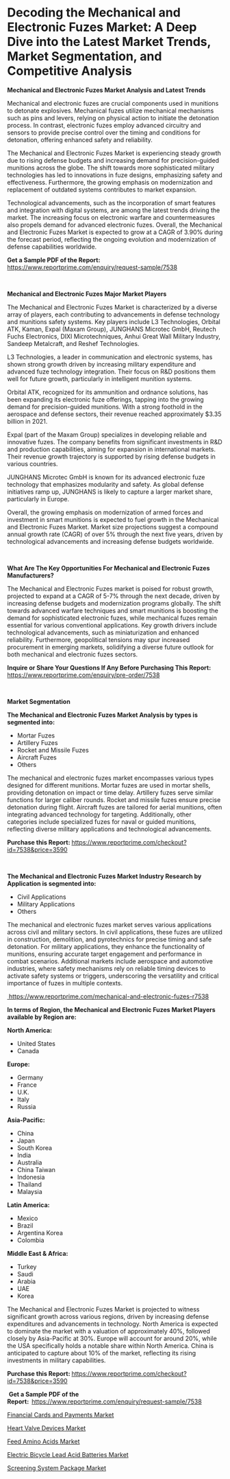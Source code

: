 <p><h1>Decoding the Mechanical and Electronic Fuzes Market: A Deep Dive into the Latest Market Trends, Market Segmentation, and Competitive Analysis</h1></p><p><strong>Mechanical and Electronic Fuzes Market Analysis and Latest Trends</strong></p>
<p><p>Mechanical and electronic fuzes are crucial components used in munitions to detonate explosives. Mechanical fuzes utilize mechanical mechanisms such as pins and levers, relying on physical action to initiate the detonation process. In contrast, electronic fuzes employ advanced circuitry and sensors to provide precise control over the timing and conditions for detonation, offering enhanced safety and reliability.</p><p>The Mechanical and Electronic Fuzes Market is experiencing steady growth due to rising defense budgets and increasing demand for precision-guided munitions across the globe. The shift towards more sophisticated military technologies has led to innovations in fuze designs, emphasizing safety and effectiveness. Furthermore, the growing emphasis on modernization and replacement of outdated systems contributes to market expansion.</p><p>Technological advancements, such as the incorporation of smart features and integration with digital systems, are among the latest trends driving the market. The increasing focus on electronic warfare and countermeasures also propels demand for advanced electronic fuzes. Overall, the Mechanical and Electronic Fuzes Market is expected to grow at a CAGR of 3.90% during the forecast period, reflecting the ongoing evolution and modernization of defense capabilities worldwide.</p></p>
<p><strong>Get a Sample PDF of the Report:&nbsp;</strong> <a href="https://www.reportprime.com/enquiry/request-sample/7538">https://www.reportprime.com/enquiry/request-sample/7538</a></p>
<p>&nbsp;</p>
<p><strong>Mechanical and Electronic Fuzes Major Market Players</strong></p>
<p><p>The Mechanical and Electronic Fuzes Market is characterized by a diverse array of players, each contributing to advancements in defense technology and munitions safety systems. Key players include L3 Technologies, Orbital ATK, Kaman, Expal (Maxam Group), JUNGHANS Microtec GmbH, Reutech Fuchs Electronics, DIXI Microtechniques, Anhui Great Wall Military Industry, Sandeep Metalcraft, and Reshef Technologies.</p><p>L3 Technologies, a leader in communication and electronic systems, has shown strong growth driven by increasing military expenditure and advanced fuze technology integration. Their focus on R&D positions them well for future growth, particularly in intelligent munition systems.</p><p>Orbital ATK, recognized for its ammunition and ordnance solutions, has been expanding its electronic fuze offerings, tapping into the growing demand for precision-guided munitions. With a strong foothold in the aerospace and defense sectors, their revenue reached approximately $3.35 billion in 2021.</p><p>Expal (part of the Maxam Group) specializes in developing reliable and innovative fuzes. The company benefits from significant investments in R&D and production capabilities, aiming for expansion in international markets. Their revenue growth trajectory is supported by rising defense budgets in various countries.</p><p>JUNGHANS Microtec GmbH is known for its advanced electronic fuze technology that emphasizes modularity and safety. As global defense initiatives ramp up, JUNGHANS is likely to capture a larger market share, particularly in Europe.</p><p>Overall, the growing emphasis on modernization of armed forces and investment in smart munitions is expected to fuel growth in the Mechanical and Electronic Fuzes Market. Market size projections suggest a compound annual growth rate (CAGR) of over 5% through the next five years, driven by technological advancements and increasing defense budgets worldwide.</p></p>
<p>&nbsp;</p>
<p><strong>What Are The Key Opportunities For Mechanical and Electronic Fuzes Manufacturers?</strong></p>
<p><p>The Mechanical and Electronic Fuzes market is poised for robust growth, projected to expand at a CAGR of 5-7% through the next decade, driven by increasing defense budgets and modernization programs globally. The shift towards advanced warfare techniques and smart munitions is boosting the demand for sophisticated electronic fuzes, while mechanical fuzes remain essential for various conventional applications. Key growth drivers include technological advancements, such as miniaturization and enhanced reliability. Furthermore, geopolitical tensions may spur increased procurement in emerging markets, solidifying a diverse future outlook for both mechanical and electronic fuzes sectors.</p></p>
<p><strong>Inquire or Share Your Questions If Any Before Purchasing This Report:</strong> <a href="https://www.reportprime.com/enquiry/pre-order/7538">https://www.reportprime.com/enquiry/pre-order/7538</a></p>
<p>&nbsp;</p>
<p><strong>Market Segmentation</strong></p>
<p><strong>The Mechanical and Electronic Fuzes Market Analysis by types is segmented into:</strong></p>
<p><ul><li>Mortar Fuzes</li><li>Artillery Fuzes</li><li>Rocket and Missile Fuzes</li><li>Aircraft Fuzes</li><li>Others</li></ul></p>
<p><p>The mechanical and electronic fuzes market encompasses various types designed for different munitions. Mortar fuzes are used in mortar shells, providing detonation on impact or time delay. Artillery fuzes serve similar functions for larger caliber rounds. Rocket and missile fuzes ensure precise detonation during flight. Aircraft fuzes are tailored for aerial munitions, often integrating advanced technology for targeting. Additionally, other categories include specialized fuzes for naval or guided munitions, reflecting diverse military applications and technological advancements.</p></p>
<p><strong>Purchase this Report:&nbsp;</strong><a href="https://www.reportprime.com/checkout?id=7538&price=3590">https://www.reportprime.com/checkout?id=7538&price=3590</a></p>
<p>&nbsp;</p>
<p><strong>The Mechanical and Electronic Fuzes Market Industry Research by Application is segmented into:</strong></p>
<p><ul><li>Civil Applications</li><li>Military Applications</li><li>Others</li></ul></p>
<p><p>The mechanical and electronic fuzes market serves various applications across civil and military sectors. In civil applications, these fuzes are utilized in construction, demolition, and pyrotechnics for precise timing and safe detonation. For military applications, they enhance the functionality of munitions, ensuring accurate target engagement and performance in combat scenarios. Additional markets include aerospace and automotive industries, where safety mechanisms rely on reliable timing devices to activate safety systems or triggers, underscoring the versatility and critical importance of fuzes in multiple contexts.</p></p>
<p><a href="https://www.reportprime.com/mechanical-and-electronic-fuzes-r7538">&nbsp;https://www.reportprime.com/mechanical-and-electronic-fuzes-r7538</a></p>
<p><strong>In terms of Region, the Mechanical and Electronic Fuzes Market Players available by Region are:</strong></p>
<p>
    <p> <strong> North America: </strong>
        <ul>
            <li>United States</li>
            <li>Canada</li>
        </ul>
        </p> 
    <p> <strong> Europe: </strong>
        <ul>
            <li>Germany</li>
            <li>France</li>
            <li>U.K.</li>
            <li>Italy</li>
            <li>Russia</li>
        </ul>
        </p> 
    <p> <strong> Asia-Pacific: </strong>
        <ul>
            <li>China</li>
            <li>Japan</li>
            <li>South Korea</li>
            <li>India</li>
            <li>Australia</li>
            <li>China Taiwan</li>
            <li>Indonesia</li>
            <li>Thailand</li>
            <li>Malaysia</li>
        </ul>
        </p> 
    <p> <strong> Latin America: </strong>
        <ul>
            <li>Mexico</li>
            <li>Brazil</li>
            <li>Argentina Korea</li>
            <li>Colombia</li>
        </ul>
        </p> 
    <p> <strong> Middle East & Africa: </strong>
        <ul>
            <li>Turkey</li>
            <li>Saudi</li>
            <li>Arabia</li>
            <li>UAE</li>
            <li>Korea</li>
        </ul>
    </p>
    </p>
<p><p>The Mechanical and Electronic Fuzes Market is projected to witness significant growth across various regions, driven by increasing defense expenditures and advancements in technology. North America is expected to dominate the market with a valuation of approximately 40%, followed closely by Asia-Pacific at 30%. Europe will account for around 20%, while the USA specifically holds a notable share within North America. China is anticipated to capture about 10% of the market, reflecting its rising investments in military capabilities.</p></p>
<p><strong>Purchase this Report: </strong><a href="https://www.reportprime.com/checkout?id=7538&price=3590">https://www.reportprime.com/checkout?id=7538&price=3590</a></p>
<p>&nbsp;<strong>Get a Sample PDF of the Report:&nbsp;&nbsp;</strong><a href="https://www.reportprime.com/enquiry/request-sample/7538">https://www.reportprime.com/enquiry/request-sample/7538</a></p>
<p><strong></strong></p>
<p><p><a href="https://medium.com/@owen.mclean8956/insights-into-the-financial-cards-and-payments-industry-market-financial-status-market-size-and-d437ff8d3bd3">Financial Cards and Payments Market</a></p><p><a href="https://www.linkedin.com/pulse/global-heart-valve-devices-market-exploring-share-trends-future-qpewe?trackingId=1FjVnAs0QR2XJ7BveZJHnQ%3D%3D">Heart Valve Devices Market</a></p><p><a href="https://www.linkedin.com/pulse/feed-amino-acids-market-global-insights-sales-trends-lp6lf?trackingId=PnZtMI8%2BSO2mxnRNfWc1ew%3D%3D">Feed Amino Acids Market</a></p><p><a href="https://issuu.com/reportprime-2/docs/electric-bicycle-lead-acid-batterie_c8048fb6a150ba">Electric Bicycle Lead Acid Batteries Market</a></p><p><a href="https://issuu.com/reportprime-2/docs/screening-system-package-market-siz_2504c07e2a9818">Screening System Package Market</a></p></p>